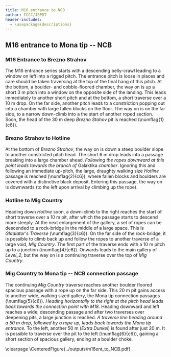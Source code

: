 ```yaml
---
title: M16 entrance to NCB
author: ICCC/JSPDT
header-includes:
  - \usepackage{descriptions}
---
```


## M16 entrance to Mona tip -- NCB

### M16 Entrance to Brezno Strahov

The M16 entrance series starts with a descending belly-crawl leading to a window on left into a rigged pitch.
The entrance pitch is loose in places and care should be taken traversing at the top of the final hang of this pitch.
At the bottom, a boulder- and cobble-floored chamber, the way on is up a short 3 m pitch into a window on the opposite side of the landing.
This leads immediately to another short pitch and at the bottom, a short traverse over a 10 m drop.
On the far side, another pitch leads to a constriction popping out into a chamber with large fallen blocks on the floor.
The way on is on the far side, to a narrow down-climb into a the start of another roped section.
Soon, the head of the 30 m deep _Brezno Stahov_ pit is reached (\numflag{1}{c6}).


### Brezno Strahov to Hotline
At the bottom of _Brezno Strahov_, the way on is down a steep boulder slope to another constricted pitch head.
The short 6 m drop leads into a passage breaking into a large chamber ahead. _Following the ropes downward at this point leads towards the branch of_ Galaktika _chamber_.
Ignoring this and following an immediate up-pitch, the large, draughty walking size _Hotline_ passage is reached (\numflag{2}{c6}), where fallen blocks and boulders are covered with a distinctive black deposit.
Entering this passage, the way on is downwards (to the left upon arrival by climbing up the rope).

### Hotline to Mig Country
Heading down _Hotline_ soon, a down-climb to the right reaches the start of short traverse over a 10 m pit, after which the passage starts to descend more steeply.
At the next enlargement of the gallery, a set of ropes can be descended to a rock-bridge in the middle of a large space.
This is _Gladiator's Traverse_ (\numflag{3}{c6}). On the far side of the rock-bridge, it is possible to climb back up and follow the ropes to another traverse of a large void, _Mig Country_.
The first part of the traverse ends with a 10 m pitch up to a junction (\numflag{4}{c6}).
Onwards leads to the main gallery of _Level_2_, but the way on is a continuing traverse over the top of _Mig Country_.

### Mig Country to Mona tip -- NCB connection passage
The continuing _Mig Country_ traverse reaches another boulder floored spacious passage with a rope up on the far side.
This 20 m pit gains access to another wide, walking sized gallery, the Mona tip connection passages (\numflag{5}{c6}).
_Heading horizontally to the right at the pitch head leads back towards the connection point with M18_.
Heading downward and left reaches a wide, descending passage and after two traverses over deepening pits, a large junction is reached.
_A traverse line heading around a 50 m drop, followed by a rope up, leads back towards the Mona tip entrance._
To the left, another 50 m (_Extra Dunkel_) is found after just 20 m. It is possible to traverse over the pit to the left (\numflag{6}{c6}), gaining a short section of spacious gallery, ending at a boulder choke.

\clearpage
\CenteredFigure{../outputs/m16ent_to_NCB.pdf}
